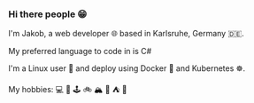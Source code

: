 ### Hi there people 😁 

I'm Jakob, a web developer :globe_with_meridians: based in Karlsruhe, Germany :de:.

My preferred language to code in is C#

I'm a Linux user :penguin: and deploy using Docker :whale: and Kubernetes :wheel_of_dharma:.

My hobbies: :computer: :musical_keyboard: :joystick: :bike: :mountain_snow: :hiking_boot: :tent: :running:
